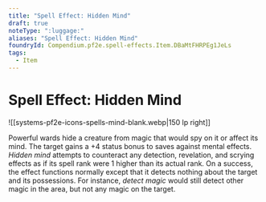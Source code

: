 ```yaml
---
title: "Spell Effect: Hidden Mind"
draft: true
noteType: ":luggage:"
aliases: "Spell Effect: Hidden Mind"
foundryId: Compendium.pf2e.spell-effects.Item.DBaMtFHRPEg1JeLs
tags:
  - Item
---
```


# Spell Effect: Hidden Mind
![[systems-pf2e-icons-spells-mind-blank.webp|150 lp right]]

Powerful wards hide a creature from magic that would spy on it or affect its mind. The target gains a +4 status bonus to saves against mental effects. _Hidden mind_ attempts to counteract any detection, revelation, and scrying effects as if its spell rank were 1 higher than its actual rank. On a success, the effect functions normally except that it detects nothing about the target and its possessions. For instance, _detect magic_ would still detect other magic in the area, but not any magic on the target.
